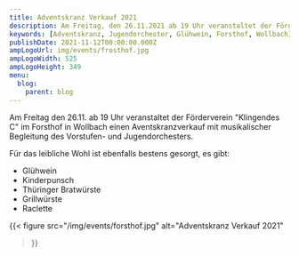 ```yaml
---
title: Adventskranz Verkauf 2021
description: Am Freitag, den 26.11.2021 ab 19 Uhr veranstaltet der Förderverein Klingendes C im Forsthof in Wollbach einen Aventskranzverkauf mit musikalischer Begleitungdes Vorstufen- und Jugendorchesters.
keywords: [Adventskranz, Jugendorchester, Glühwein, Forsthof, Wollbach]
publishDate: 2021-11-12T00:00:00.000Z
ampLogoUrl: img/events/frosthof.jpg
ampLogoWidth: 525
ampLogoHeight: 349
menu:
  blog:
    parent: blog
---
```


Am Freitag den 26.11. ab 19 Uhr veranstaltet der Förderverein
"Klingendes C" im Forsthof in Wollbach einen Aventskranzverkauf mit
musikalischer Begleitung des Vorstufen- und Jugendorchesters.

Für das leibliche Wohl ist ebenfalls bestens gesorgt, es gibt:
- Glühwein
- Kinderpunsch
- Thüringer Bratwürste
- Grillwürste
- Raclette

{{< figure src="/img/events/forsthof.jpg"
           alt="Adventskranz Verkauf 2021"
>}}
